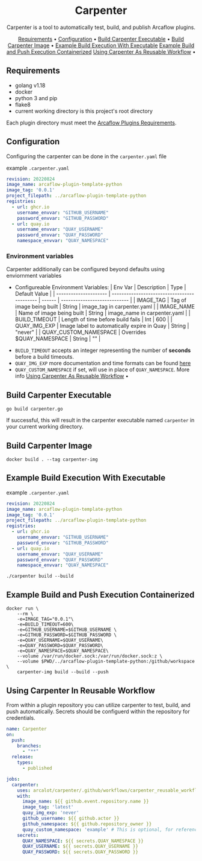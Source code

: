 <!-- markdownlint-configure-file {
  "MD013": {
    "code_blocks": false,
    "tables": false
  },
  "MD033": false,
  "MD041": false
} -->

<div align="center">

# Carpenter

Carpenter is a tool to automatically test, build, and publish Arcaflow plugins.
 

[Requirements](#requirements) •
[Configuration](#configuration) •
[Build Carpenter Executable](#build-carpenter-executable) •
[Build Carpenter Image](#build-carpenter-image) •
[Example Build Execution With Executable](#example-build-execution-with-executable)
[Example Build and Push Execution Containerized](#example-build-and-push-execution-containerized)
[Using Carpenter As Reusable Workflow](#using-carpenter-in-reusable-workflow) •

</div>

## Requirements

* golang v1.18
* docker
* python 3 and pip
* flake8
* current working directory is this project's root directory

Each plugin directory must meet the [Arcaflow Plugins Requirements](https://github.com/arcalot/arcaflow-plugins#requirements-for-plugins).

## Configuration

Configuring the carpenter can be done in the `carpenter.yaml` file

example `.carpenter.yaml`
```yaml
revision: 20220824
image_name: arcaflow-plugin-template-python
image_tag: '0.0.1'
project_filepath: ../arcaflow-plugin-template-python
registries:
  - url: ghcr.io
    username_envvar: "GITHUB_USERNAME"
    password_envvar: "GITHUB_PASSWORD"
  - url: quay.io
    username_envvar: "QUAY_USERNAME"
    password_envvar: "QUAY_PASSWORD"
    namespace_envvar: "QUAY_NAMESPACE"
```
### Environment variables

Carpenter additionally can be configured beyond defaults using enviornment variables

  - Configureable Environment Variables:
    | Env Var               | Description                                 | Type   | Default Value                |
    | --------------------- | ------------------------------------------- | ------ | ---------------------------- |
    | IMAGE_TAG             | Tag of image being built                    | String | image_tag in carpenter.yaml  |
    | IMAGE_NAME            | Name of image being built                   | String | image_name in carpenter.yaml |
    | BUILD_TIMEOUT         | Length of time before build fails           | Int    | 600                          |
    | QUAY_IMG_EXP          | Image label to automatically expire in Quay | String | "never"                      |
    | QUAY_CUSTOM_NAMESPACE | Overrides $QUAY_NAMESPACE                   | String | ""                           |

* `BUILD_TIMEOUT` accepts an integer representing the number of **seconds** before a build timeouts.
* `QUAY_IMG_EXP` more documentation and time formats can be found [here](https://docs.projectquay.io/use_quay.html#:~:text=Setting%20tag%20expiration%20from%20a%20Dockerfile)
* `QUAY_CUSTOM_NAMESPACE` if set, will use in place of `QUAY_NAMESPACE`. More info [Using Carpenter As Reusable Workflow](#using-carpenter-in-reusable-workflow) •

## Build Carpenter Executable

```shell
go build carpenter.go
```

If successful, this will result in the carpenter executable named `carpenter` in your current working directory.

## Build Carpenter Image

```shell
docker build . --tag carpenter-img
```

## Example Build Execution With Executable

example `.carpenter.yaml`
```yaml
revision: 20220824
image_name: arcaflow-plugin-template-python
image_tag: '0.0.1'
project_filepath: ../arcaflow-plugin-template-python
registries:
  - url: ghcr.io
    username_envvar: "GITHUB_USERNAME"
    password_envvar: "GITHUB_PASSWORD"
  - url: quay.io
    username_envvar: "QUAY_USERNAME"
    password_envvar: "QUAY_PASSWORD"
    namespace_envvar: "QUAY_NAMESPACE"
```

```shell
./carpenter build --build
```

## Example Build and Push Execution Containerized

```shell
docker run \
    --rm \
    -e=IMAGE_TAG="0.0.1"\
    -e=BUILD_TIMEOUT=600\
    -e=GITHUB_USERNAME=$GITHUB_USERNAME \
    -e=GITHUB_PASSWORD=$GITHUB_PASSWORD \
    -e=QUAY_USERNAME=$QUAY_USERNAME\
    -e=QUAY_PASSWORD=$QUAY_PASSWORD\
    -e=QUAY_NAMESPACE=$QUAY_NAMESPACE\
    --volume /var/run/docker.sock:/var/run/docker.sock:z \
    --volume $PWD/../arcaflow-plugin-template-python:/github/workspace \
    carpenter-img build --build --push
```

## Using Carpenter In Reusable Workflow

From within a plugin repository you can utilize carpenter to test, build, and push automatically.
Secrets should be configuerd within the repository for credentials.

```yaml
name: Carpenter
on:
  push:
    branches:
      - "**"
  release:
    types:
      - published

jobs:
  carpenter:
    uses: arcalot/carpenter/.github/workflows/carpenter_reusable_workflow.yaml@main
    with:
      image_name: ${{ github.event.repository.name }}
      image_tag: 'latest'
      quay_img_exp: 'never'
      github_username: ${{ github.actor }}
      github_namespace: ${{ github.repository_owner }}
      quay_custom_namespace: 'example' # This is optional, for reference
    secrets: 
      QUAY_NAMESPACE: ${{ secrets.QUAY_NAMESPACE }}
      QUAY_USERNAME: ${{ secrets.QUAY_USERNAME }}
      QUAY_PASSWORD: ${{ secrets.QUAY_PASSWORD }}

```
